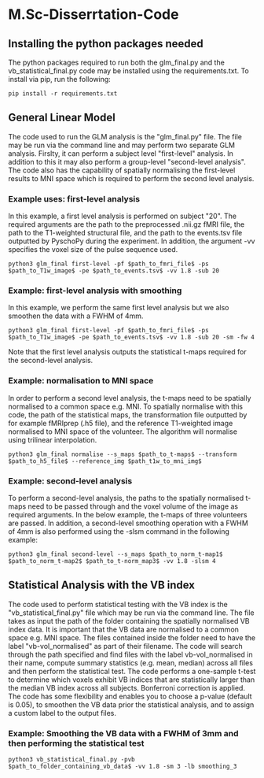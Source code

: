 # M.Sc-Disserrtation-Code

## Installing the python packages needed
The python packages required to run both the glm_final.py and the vb_statistical_final.py code may be installed using the requirements.txt. To install via pip, run the following:
```
pip install -r requirements.txt
```

## General Linear Model
The code used to run the GLM analysis is the "glm_final.py" file. The file may be run via the command line and may perform two separate GLM analysis. Firslty, it can perform a subject level "first-level" analysis. In addition to this it may also perform a group-level "second-level analysis". The code also has the capability of spatially normalising the first-level results to MNI space which is required to perform the second level analysis. 

### Example uses: first-level analysis
In this example, a first level analysis is performed on subject "20". The required arguments are the path to the preprocessed .nii.gz fMRI file, the path to the T1-weighted structural file, and the path to the events.tsv file outputted by PyschoPy during the experiment. In addition, the argument -vv specifies the voxel size of the pulse sequence used.
```
python3 glm_final first-level -pf $path_to_fmri_file$ -ps $path_to_T1w_image$ -pe $path_to_events.tsv$ -vv 1.8 -sub 20
```
### Example: first-level analysis with smoothing
In this example, we perform the same first level analysis but we also smoothen the data with a FWHM of 4mm.
```
python3 glm_final first-level -pf $path_to_fmri_file$ -ps $path_to_T1w_image$ -pe $path_to_events.tsv$ -vv 1.8 -sub 20 -sm -fw 4
```
Note that the first level analysis outputs the statistical t-maps required for the second-level analysis.

### Example: normalisation to MNI space
In order to perform a second level analysis, the t-maps need to be spatially normalised to a common space e.g. MNI. To spatially normalise with this code, the path of the statistical maps, the transformation file outputted by for example fMRIprep (.h5 file), and the reference T1-weighted image normalised to MNI space of the volunteer. The algorithm will normalise using trilinear interpolation.
```
python3 glm_final normalise --s_maps $path_to_t-maps$ --transform $path_to_h5_file$ --reference_img $path_t1w_to_mni_img$
```
### Example: second-level analysis
To perform a second-level analysis, the paths to the spatially normalised t-maps need to be passed through and the voxel volume of the image as required arguments. In the below example, the t-maps of three volunteers are passed. In addition, a second-level smoothing operation with a FWHM of 4mm is also performed using the -slsm command in the following example:
```
python3 glm_final second-level --s_maps $path_to_norm_t-map1$ $path_to_norm_t-map2$ $path_to_t-norm_map3$ -vv 1.8 -slsm 4
```

## Statistical Analysis with the VB index
The code used to perform statistical testing with the VB index is the "vb_statistical_final.py" file which may be run via the command line. The file takes as input the path of the folder containing the spatially normalised VB index data. It is important that the VB data are normalised to a common space e.g. MNI space. The files contained inside the folder need to have the label "vb-vol_normalised" as part of their filename. The code will search through the path specified and find files with the label vb-vol_normalised in their name, compute summary statistics (e.g. mean, median) across all files and then perform the statistical test. The code performs a one-sample t-test to determine which voxels exhibit VB indices that are statistically larger than the median VB index across all subjects. Bonferroni correction is applied. The code has some flexibility and enables you to choose a p-value (default is 0.05), to smoothen the VB data prior the statistical analysis, and to assign a custom label to the output files.

### Example: Smoothing the VB data with a FWHM of 3mm and then performing the statistical test
```
python3 vb_statistical_final.py -pvb $path_to_folder_containing_vb_data$ -vv 1.8 -sm 3 -lb smoothing_3
```
